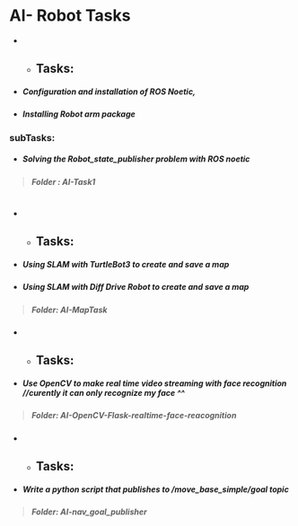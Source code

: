 # AI- Robot Tasks 

- - ## Tasks: 
- ##### Configuration and installation of ROS Noetic,
- ##### Installing Robot arm package 
### subTasks:
- ##### Solving the Robot_state_publisher problem with ROS noetic
> ##### Folder :  **AI-Task1**


#
- - ## Tasks:  
- ##### Using SLAM with TurtleBot3  to create and save a map 
- ##### Using SLAM with Diff Drive Robot to create and save a map 
> ##### Folder:  **AI-MapTask**


- - ## Tasks: 
- ##### Use OpenCV to make real time video streaming with face recognition  //curently it can only recognize my face ^^
> ##### Folder:  **AI-OpenCV-Flask-realtime-face-reacognition**

- - ## Tasks: 
- #####  Write a python script that publishes to /move_base_simple/goal topic
> ##### Folder:  **AI-nav_goal_publisher**


